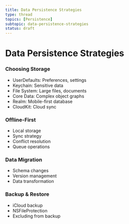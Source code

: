 ```yaml
---
title: Data Persistence Strategies
type: thread
topics: [Persistence]
subtopic: data-persistence-strategies
status: draft
---
```


# Data Persistence Strategies


### Choosing Storage
- UserDefaults: Preferences, settings
- Keychain: Sensitive data
- File System: Large files, documents
- Core Data: Complex object graphs
- Realm: Mobile-first database
- CloudKit: Cloud sync

### Offline-First
- Local storage
- Sync strategy
- Conflict resolution
- Queue operations

### Data Migration
- Schema changes
- Version management
- Data transformation

### Backup & Restore
- iCloud backup
- NSFileProtection
- Excluding from backup

